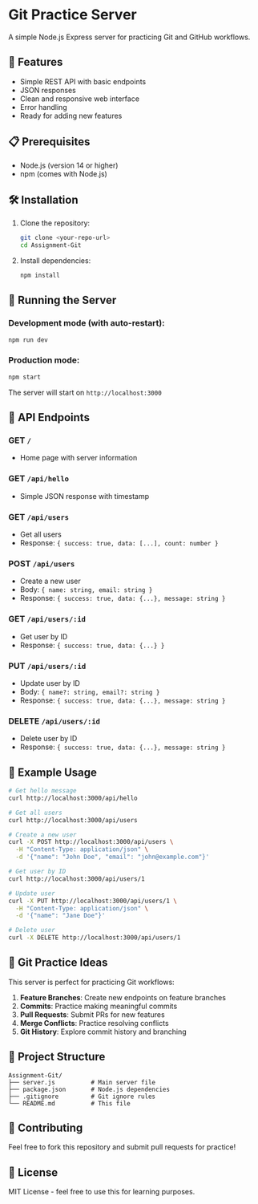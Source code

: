 # Git Practice Server

A simple Node.js Express server for practicing Git and GitHub workflows.

## 🚀 Features

- Simple REST API with basic endpoints
- JSON responses
- Clean and responsive web interface
- Error handling
- Ready for adding new features

## 📋 Prerequisites

- Node.js (version 14 or higher)
- npm (comes with Node.js)

## 🛠️ Installation

1. Clone the repository:
   ```bash
   git clone <your-repo-url>
   cd Assignment-Git
   ```

2. Install dependencies:
   ```bash
   npm install
   ```

## 🏃 Running the Server

### Development mode (with auto-restart):
```bash
npm run dev
```

### Production mode:
```bash
npm start
```

The server will start on `http://localhost:3000`

## 🔗 API Endpoints

### GET `/`
- Home page with server information

### GET `/api/hello`
- Simple JSON response with timestamp

### GET `/api/users`
- Get all users
- Response: `{ success: true, data: [...], count: number }`

### POST `/api/users`
- Create a new user
- Body: `{ name: string, email: string }`
- Response: `{ success: true, data: {...}, message: string }`

### GET `/api/users/:id`
- Get user by ID
- Response: `{ success: true, data: {...} }`

### PUT `/api/users/:id`
- Update user by ID
- Body: `{ name?: string, email?: string }`
- Response: `{ success: true, data: {...}, message: string }`

### DELETE `/api/users/:id`
- Delete user by ID
- Response: `{ success: true, data: {...}, message: string }`

## 📝 Example Usage

```bash
# Get hello message
curl http://localhost:3000/api/hello

# Get all users
curl http://localhost:3000/api/users

# Create a new user
curl -X POST http://localhost:3000/api/users \
  -H "Content-Type: application/json" \
  -d '{"name": "John Doe", "email": "john@example.com"}'

# Get user by ID
curl http://localhost:3000/api/users/1

# Update user
curl -X PUT http://localhost:3000/api/users/1 \
  -H "Content-Type: application/json" \
  -d '{"name": "Jane Doe"}'

# Delete user
curl -X DELETE http://localhost:3000/api/users/1
```

## 🌟 Git Practice Ideas

This server is perfect for practicing Git workflows:

1. **Feature Branches**: Create new endpoints on feature branches
2. **Commits**: Practice making meaningful commits
3. **Pull Requests**: Submit PRs for new features
4. **Merge Conflicts**: Practice resolving conflicts
5. **Git History**: Explore commit history and branching

## 📂 Project Structure

```
Assignment-Git/
├── server.js          # Main server file
├── package.json       # Node.js dependencies
├── .gitignore         # Git ignore rules
└── README.md          # This file
```

## 🤝 Contributing

Feel free to fork this repository and submit pull requests for practice!

## 📄 License

MIT License - feel free to use this for learning purposes.
